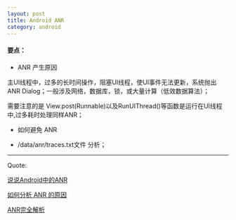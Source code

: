 ```yaml
---
layout: post
title: Android ANR
category: android
---
```


#### 要点：

* ANR 产生原因

主UI线程中，过多的长时间操作，阻塞UI线程，使UI事件无法更新，系统抛出ANR Dialog；一般涉及网络，数据库，锁，或大量计算（低效数据算法）；

需要注意的是 View.post(Runnable)以及RunUIThread()等函数是运行在UI线程中,过多耗时处理同样ANR；

* 如何避免 ANR 



* /data/anr/traces.txt文件 分析；

---

Quote:

[说说Android中的ANR](http://droidyue.com/blog/2015/07/18/anr-in-android/)

[如何分析 ANR 的原因](http://xiazdong.me/2015/09/11/how-to-analysis-anr-problem/)

[ANR完全解析](http://blog.saymagic.cn/2014/09/25/ANR%E5%AE%8C%E5%85%A8%E8%A7%A3%E6%9E%90.html)